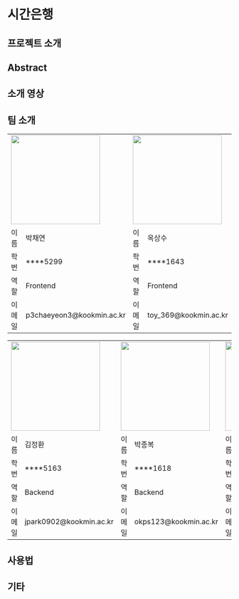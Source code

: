 # 시간은행

**프로젝트 소개**
---------------------


**Abstract**
---------------------


**소개 영상**
---------------------


**팀 소개**
---------------------

<table>
  <tr>
    <td colspan = "2"><img width="200px" src="https://pbs.twimg.com/media/EA9UJBjU4AAdkCm?format=jpg&name=small"></img></td> 
    <td colspan = "2"><img width="200px" src="https://pbs.twimg.com/media/EFHWmyXUEAASe0o.jpg"></img></td>
  </tr>
  <tr>
    <td>이름</td><td>박채연</td>
    <td>이름</td><td>옥상수</td>
  </tr>
  <tr>
    <td>학번</td><td>****5299</td>
    <td>학번</td><td>****1643</td>
  </tr>
  <tr>
    <td>역할</td><td>Frontend</td>
    <td>역할</td><td>Frontend</td>
  </tr>
  <tr>
    <td>이메일</td><td>p3chaeyeon3@kookmin.ac.kr</td>
    <td>이메일</td><td>toy_369@kookmin.ac.kr</td>
  </tr>
  
</table>

<table>
  <tr>
    <td colspan = "2"><img width="200px" src="https://pbs.twimg.com/media/EA9UJBjU4AAdkCm?format=jpg&name=small"></img></td> 
    <td colspan = "2"><img width="200px" src="https://pbs.twimg.com/media/EFHWmyXUEAASe0o.jpg"></img></td>
    <td colspan = "2"><img width="200px" src="https://pbs.twimg.com/media/EFHWmyXUEAASe0o.jpg"></img></td>
  </tr>
  <tr>
    <td>이름</td><td>김정환</td>
    <td>이름</td><td>박종복</td>
    <td>이름</td><td>임병준</td>
  </tr>
  <tr>
    <td>학번</td><td>****5163</td>
    <td>학번</td><td>****1618</td>
    <td>학번</td><td>****1680</td>
  </tr>
  <tr>
    <td>역할</td><td>Backend</td>
    <td>역할</td><td>Backend</td>
    <td>역할</td><td>Backend</td>
  </tr>
  <tr>
    <td>이메일</td><td>jpark0902@kookmin.ac.kr</td>
    <td>이메일</td><td>okps123@kookmin.ac.kr</td>
    <td>이메일</td><td>ddaa1541@kookmin.ac.kr</td>
  </tr>
  
</table>


**사용법**
---------------------


**기타**
---------------------

